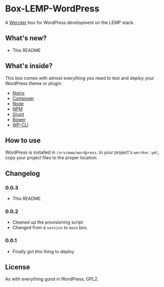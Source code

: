 # Box-LEMP-WordPress
A [Wercker][wercker] box for WordPress development on the LEMP stack.

## What's new?
- This README

## What's inside?
This box comes with almost everything you need to test and deploy your WordPress theme or plugin.

- [Nginx][nginx]
- [Composer][composer]
- [Node][node]
- [NPM][npm]
- [Grunt][grunt]
- [Bower][bower]
- [WP-CLI][wp-cli]

## How to use
WordPress is installed in `/srv/www/wordpress`. In your project's `wercker.yml`, copy your project files to the proper location.

## Changelog
### 0.0.3
- This README

### 0.0.2
- Cleaned up the provisioning script
- Changed from a `service` to `main` box.

### 0.0.1
- Finally got this thing to deploy

## License
As with everything good in WordPress, GPL2.

[wercker]: http://wercker.com
[nginx]: http://wiki.nginx.org/Main
[composer]: https://getcomposer.org/
[node]: http://nodejs.org/
[npm]: https://www.npmjs.org/
[grunt]: http://gruntjs.com/
[bower]: http://bower.io/
[wp-cli]: http://wp-cli.org/